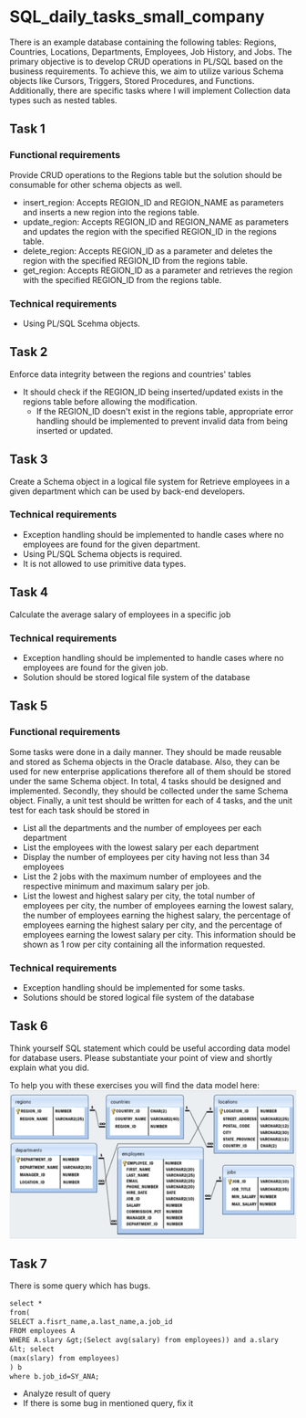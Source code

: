 # SQL_daily_tasks_small_company


There is an example database containing the following tables: Regions, Countries, Locations, Departments, Employees, Job History, and Jobs. The primary objective is to develop CRUD operations in PL/SQL based on the business requirements. To achieve this, we aim to utilize various Schema objects like Cursors, Triggers, Stored Procedures, and Functions. Additionally, there are specific tasks where I will implement Collection data types such as nested tables.

## Task 1
### Functional requirements
Provide CRUD operations to the Regions table but the solution should be consumable for other schema objects as well. 
- insert_region: Accepts REGION_ID and REGION_NAME as parameters and inserts a new region into the regions table.
- update_region: Accepts REGION_ID and REGION_NAME as parameters and updates the region with the specified REGION_ID in the regions table.
- delete_region: Accepts REGION_ID as a parameter and deletes the region with the specified REGION_ID from the regions table.
- get_region: Accepts REGION_ID as a parameter and retrieves the region with the specified REGION_ID from the regions table.
### Technical requirements
- Using PL/SQL Scehma objects.

## Task 2
Enforce data integrity between the regions and countries' tables
- It should check if the REGION_ID being inserted/updated exists in the regions table before allowing the modification.
    - If the REGION_ID doesn't exist in the regions table,       appropriate error handling should be implemented to prevent invalid data from being inserted or updated.

## Task 3
Create a Schema object in a logical file system for Retrieve employees in a given department which can be used by back-end developers.
### Technical requirements
- Exception handling should be implemented to handle cases where no employees are found for the given department.
- Using PL/SQL Schema objects is required.
- It is not allowed to use primitive data types.

## Task 4
Calculate the average salary of employees in a specific job
### Technical requirements
- Exception handling should be implemented to handle cases where no employees are found for the given job.
- Solution should be stored logical file system of the database

## Task 5
### Functional requirements
Some tasks were done in a daily manner. They should be made reusable and stored as Schema objects in the Oracle database. Also, they can be used for new enterprise applications therefore all of them should be stored under the same Schema object. In total, 4 tasks should be designed and implemented. Secondly, they should be collected under the same Schema object. Finally, a unit test should be written for each of 4 tasks, and the unit test for each task should be stored in 
- List all the departments and the number of employees per each department
- List the employees with the lowest salary per each department
- Display the number of employees per city having not less than 34 employees
- List the 2 jobs with the maximum number of employees and the respective minimum and
maximum salary per job.
- List the lowest and highest salary per city, the total number of employees per city, the number of employees earning the lowest salary, the number of employees earning the highest salary, the percentage of employees earning the highest salary per city, and the percentage of employees earning the lowest salary per city. This information should be shown as 1 row per city containing all the information requested.
### Technical requirements
- Exception handling should be implemented for some tasks.
- Solutions should be stored logical file system of the database

## Task 6
Think yourself SQL statement which could be useful according data model for database users.
Please substantiate your point of view and shortly explain what you did.

To help you with these exercises you will find the data model here:
![plot](./Data_model/Data_model.png)

## Task 7
There is some query which has bugs.
``` plsql
select *
from(
SELECT a.fisrt_name,a.last_name,a.job_id
FROM employees A
WHERE A.slary &gt;(Select avg(salary) from employees)) and a.slary &lt; select
(max(slary) from employees)
) b
where b.job_id=SY_ANA;
```

- Analyze result of query
- If there is some bug in mentioned query, fix it
